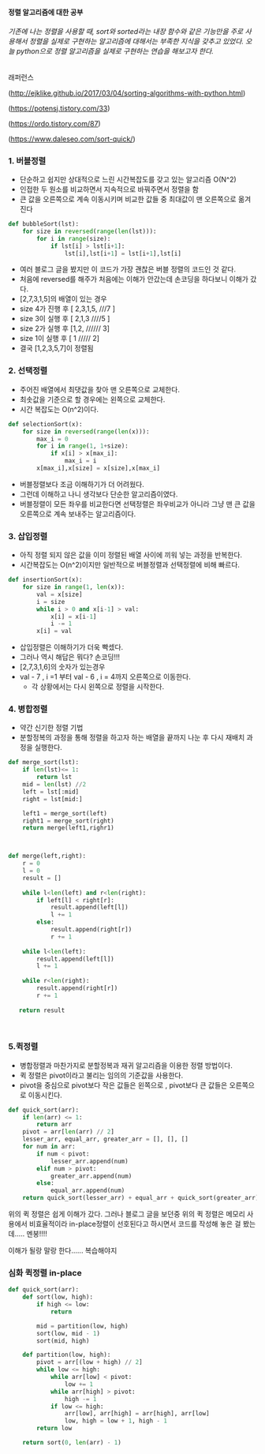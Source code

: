#### 정렬 알고리즘에 대한 공부

###### 기존에 나는 정렬을 사용할 때, sort와 sorted라는 내장 함수와 같은 기능만을 주로 사용해서 정렬을 실제로 구현하는 알고리즘에 대해서는 부족한 지식을 갖추고 있었다. 오늘 python으로 정렬 알고리즘을 실제로 구현하는 연습을 해보고자 한다.



래퍼런스

(http://ejklike.github.io/2017/03/04/sorting-algorithms-with-python.html)

(https://potensj.tistory.com/33)

(https://ordo.tistory.com/87)

(https://www.daleseo.com/sort-quick/)



### 1. 버블정렬

- 단순하고 쉽지만 상대적으로 느린 시간복잡도를 갖고 있는 알고리즘 O(N^2)
- 인접한 두 원소를 비교하면서 지속적으로 바꿔주면서 정렬을 함
- 큰 값을 오른쪽으로 계속 이동시키며 비교한 값들 중 최대값이 맨 오른쪽으로 옮겨진다

```python
def bubbleSort(lst):
    for size in reversed(range(len(lst))):
        for i in range(size):
            if lst[i] > lst[i+1]:
           		lst[i],lst[i+1] = lst[i+1],lst[i]
```

-  여러 블로그 글을 봤지만 이 코드가 가장 괜찮은 버블 정렬의 코드인 것 같다.
  - 처음에 reversed를 해주가 처음에는 이해가 안갔는데 손코딩을 하다보니 이해가 갔다.
  - [2,7,3,1,5]의 배열이 있는 경우
  - size 4가 진행 후 [ 2,3,1,5,  ///7 ]
  - size 3이 실행 후 [ 2,1,3    ////5 ]
  - size 2가 실행 후 [1,2, ////// 3]
  - size 1이 실행 후 [ 1 ///// 2]
  - 결국 [1,2,3,5,7]이 정렬됨



### 2. 선택정렬

- 주어진 배열에서 최댓값을 찾아 맨 오른쪽으로 교체한다. 
- 최솟값을 기준으로 할 경우에는 왼쪽으로 교체한다.
- 시간 복잡도는 O(n^2)이다.

```python
def selectionSort(x):
    for size in reversed(range(len(x))):
        max_i = 0
        for i in range(1, 1+size):
            if x[i] > x[max_i]:
                max_i = i
        x[max_i],x[size] = x[size],x[max_i]
```

- 버블정렬보다 조금 이해하기가 더 어려웠다.
- 그런데 이해하고 나니 생각보다 단순한 알고리즘이였다.
- 버블정렬이 모든 좌우를 비교한다면 선택정렬은 좌우비교가 아니라 그냥 맨 큰 값을 오른쪽으로 계속 보내주는 알고리즘이다.



### 3. 삽입정렬

- 아직 정렬 되지 않은 값을 이미 정렬된 배열 사이에 끼워 넣는 과정을 반복한다.
- 시간복잡도는 O(n^2)이지만 일반적으로 버블정렬과 선택정렬에 비해 빠르다.

```python
def insertionSort(x):
    for size in range(1, len(x)):
        val = x[size]
        i = size
        while i > 0 and x[i-1] > val:
            x[i] = x[i-1]
            i -= 1
        x[i] = val
```

- 삽입정렬은 이해하기가 더욱 빡셌다.
- 그러나 역시 해답은 뭐다? 손코딩!!!
- [2,7,3,1,6]의 숫자가 있는경우
- val - 7 , i =1 부터 val - 6 , i = 4까지 오른쪽으로 이동한다.
  - 각 상황에서는 다시 왼쪽으로 정렬을 시작한다.



### 4. 병합정렬

- 약간 신기한 정렬 기법
- 분할정복의 과정을 통해 정렬을 하고자 하는 배열을 끝까지 나눈 후 다시 재배치 과정을 실행한다.

```python
def merge_sort(lst):
    if len(lst)<= 1:
        return lst
    mid = len(lst) //2 
    left = lst[:mid]
    right = lst[mid:]

    left1 = merge_sort(left)
    right1 = merge_sort(right)
    return merge(left1,righr1)



def merge(left,right):
    r = 0
    l = 0 
    result = []
    
    while l<len(left) and r<len(right):
        if left[l] < right[r]:
            result.append(left[l])
            l += 1
        else:
            result.append(right[r])
            r += 1
            
    while l<len(left):
        result.append(left[l])
        l += 1
        
    while r<len(right):
        result.append(right[r])
        r += 1
        
   return result
        
        
```



### 5.퀵정렬

- 병합정렬과 마찬가지로 분할정복과 재귀 알고리즘을 이용한 정렬 방법이다.
- 퀵 정렬은 pivot이라고 불리는 임의의 기준값을 사용한다.
- pivot을 중심으로 pivot보다 작은 값들은 왼쪽으로 , pivot보다 큰 값들은 오른쪽으로 이동시킨다.

```python
def quick_sort(arr):
    if len(arr) <= 1:
        return arr
    pivot = arr[len(arr) // 2]
    lesser_arr, equal_arr, greater_arr = [], [], []
    for num in arr:
        if num < pivot:
            lesser_arr.append(num)
        elif num > pivot:
            greater_arr.append(num)
        else:
            equal_arr.append(num)
    return quick_sort(lesser_arr) + equal_arr + quick_sort(greater_arr)
```

위의 퀵 정렬은 쉽게 이해가 갔다. 그러나 블로그 글을 보던중 위의 퀵 정렬은 메모리 사용에서 비효율적이라 in-place정렬이 선호된다고 하시면서 코드를 작성해 놓은 걸 봤는데..... 멘붕!!!!

이해가 될랑 말랑 한다...... 복습해야지



### 심화 퀵정렬 in-place

```python
def quick_sort(arr):
    def sort(low, high):
        if high <= low:
            return

        mid = partition(low, high)
        sort(low, mid - 1)
        sort(mid, high)

    def partition(low, high):
        pivot = arr[(low + high) // 2]
        while low <= high:
            while arr[low] < pivot:
                low += 1
            while arr[high] > pivot:
                high -= 1
            if low <= high:
                arr[low], arr[high] = arr[high], arr[low]
                low, high = low + 1, high - 1
        return low

    return sort(0, len(arr) - 1)
```

